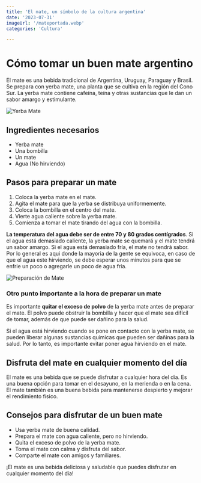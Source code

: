 ```yaml
---
title: 'El mate, un símbolo de la cultura argentina'
date: '2023-07-31'
imageUrl: '/mateportada.webp'
categories: 'Cultura'

---
```


# Cómo tomar un buen mate argentino

El mate es una bebida tradicional de Argentina, Uruguay, Paraguay y Brasil. Se prepara con yerba mate, una planta que se cultiva en la región del Cono Sur. La yerba mate contiene cafeína, teína y otras sustancias que le dan un sabor amargo y estimulante.

![Yerba Mate](/yerba.webp)

## Ingredientes necesarios

- Yerba mate
- Una bombilla
- Un mate
- Agua (No hirviendo)

## Pasos para preparar un mate

1. Coloca la yerba mate en el mate.
2. Agita el mate para que la yerba se distribuya uniformemente.
3. Coloca la bombilla en el centro del mate.
4. Vierte agua caliente sobre la yerba mate.
5. Comienza a tomar el mate tirando del agua con la bombilla.

**La temperatura del agua debe ser de entre 70 y 80 grados centígrados**. Si el agua está demasiado caliente, la yerba mate se quemará y el mate tendrá un sabor amargo. Si el agua está demasiado fría, el mate no tendrá sabor. Por lo general es aqui donde la mayoria de la gente se equivoca, en caso de que el agua este hirviendo, se debe esperar unos minutos para que se enfrie un poco o agregarle un poco de agua fria.

![Preparación de Mate](/mate.webp)

### Otro punto importante a la hora de preparar un mate ###

Es importante **quitar el exceso de polvo** de la yerba mate antes de preparar el mate. El polvo puede obstruir la bombilla y hacer que el mate sea difícil de tomar, además de que puede ser dañino para la salud.

Si el agua está hirviendo cuando se pone en contacto con la yerba mate, se pueden liberar algunas sustancias químicas que pueden ser dañinas para la salud. Por lo tanto, es importante evitar poner agua hirviendo en el mate.

## Disfruta del mate en cualquier momento del día

El mate es una bebida que se puede disfrutar a cualquier hora del día. Es una buena opción para tomar en el desayuno, en la merienda o en la cena. El mate también es una buena bebida para mantenerse despierto y mejorar el rendimiento físico.

## Consejos para disfrutar de un buen mate

- Usa yerba mate de buena calidad.
- Prepara el mate con agua caliente, pero no hirviendo.
- Quita el exceso de polvo de la yerba mate.
- Toma el mate con calma y disfruta del sabor.
- Comparte el mate con amigos y familiares.


¡El mate es una bebida deliciosa y saludable que puedes disfrutar en cualquier momento del día!
